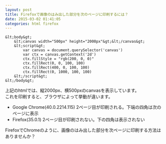 ```yaml
---
layout: post
title: Firefoxで画像のはみ出した部分を次のページに印刷するには？
date: 2015-03-02 01:41:05
categories: html firefox
---
```

```
&lt;body&gt;
    &lt;canvas width="500px" height="2000px"&gt;&lt;/canvas&gt;
    &lt;script&gt;
        var canvas = document.querySelector('canvas')
        var ctx = canvas.getContext('2d')
        ctx.fillStyle = "rgb(200, 0, 0)"
        ctx.fillRect(0, 0, 100, 100)
        ctx.fillRect(400, 0, 100, 100)
        ctx.fillRect(0, 1000, 100, 100)
    &lt;/script&gt;
&lt;/body&gt;
```

<p>上記のhtmlでは、縦2000px、横500pxのcanvasを表示しています。<br>
これを印刷すると、ブラウザによって挙動が違います。</p>

<ul>
<li>Google Chrome(40.0.2214.115) 2ページ目が印刷される。下端の四角は次のページに表示</li>
<li>Firefox(35.0.1) 2ページ目が印刷されない。下の四角は表示されない</li>
</ul>

<p>FirefoxでChromeのように、画像のはみ出した部分を次ページに印刷する方法はありませんか？</p>
